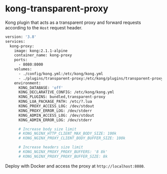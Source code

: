 # kong-transparent-proxy
Kong plugin that acts as a transparent proxy and forward requests according to the `Host` request header.

```dockerfile
version: '3.8'
services:
  kong-proxy:
    image: kong:2.1.1-alpine
    container_name: kong-proxy
    ports:
      - 8080:8000
    volumes:
      - ./config/kong.yml:/etc/kong/kong.yml
      - ./plugins/transparent-proxy:/etc/kong/plugins/transparent-proxy
    environment:
      KONG_DATABASE: 'off'
      KONG_DECLARATIVE_CONFIG: /etc/kong/kong.yml
      KONG_PLUGINS: bundled,transparent-proxy
      KONG_LUA_PACKAGE_PATH: /etc/?.lua
      KONG_PROXY_ACCESS_LOG: /dev/stdout
      KONG_PROXY_ERROR_LOG: /dev/stderr
      KONG_ADMIN_ACCESS_LOG: /dev/stdout
      KONG_ADMIN_ERROR_LOG: /dev/stderr

      # Increase body size limit
      # KONG_NGINX_HTTP_CLIENT_MAX_BODY_SIZE: 100k
      # KONG_NGINX_PROXY_CLIENT_BODY_BUFFER_SIZE: 100k

      # Increase headers size limit
      # KONG_NGINX_PROXY_PROXY_BUFFERS: '8 8k'
      # KONG_NGINX_PROXY_PROXY_BUFFER_SIZE: 8k
```

Deploy with Docker and access the proxy at `http://localhost:8080`.
